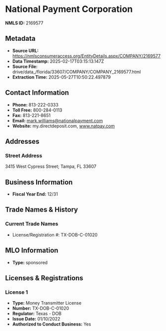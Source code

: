 # National Payment Corporation

**NMLS ID:** 2169577

## Metadata
- **Source URL:** https://nmlsconsumeraccess.org/EntityDetails.aspx/COMPANY/2169577
- **Data Timestamp:** 2025-02-17T03:15:13.147Z
- **Source File:** drive/data_/florida/33607/COMPANY/COMPANY_2169577.html
- **Extraction Time:** 2025-05-27T10:50:22.497879

## Contact Information
- **Phone:** 813-222-0333
- **Toll Free:** 800-284-0113
- **Fax:** 813-221-8651
- **Email:** mark.williams@nationalpayment.com
- **Website:** my.directdeposit.com, www.natpay.com

## Addresses
### Street Address
3415 West Cypress Street; Tampa, FL 33607

## Business Information
- **Fiscal Year End:** 12/31

## Trade Names & History
### Current Trade Names
- License/Registration #: TX-DOB-C-01020

## MLO Information
- **Type:** sponsored

## Licenses & Registrations

### License 1
- **Type:** Money Transmitter License
- **Number:** TX-DOB-C-01020
- **Regulator:** Texas - DOB
- **Issue Date:** 01/10/2022
- **Authorized to Conduct Business:** Yes
